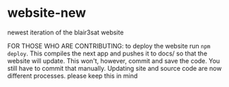 # website-new
newest iteration of the blair3sat website

FOR THOSE WHO ARE CONTRIBUTING:
to deploy the website run `npm deploy`. This compiles the next app and pushes it to docs/ so that the website will update. This won't, however, commit and save the code. You still have to commit that manually. Updating site and source code are now different processes. please keep this in mind
